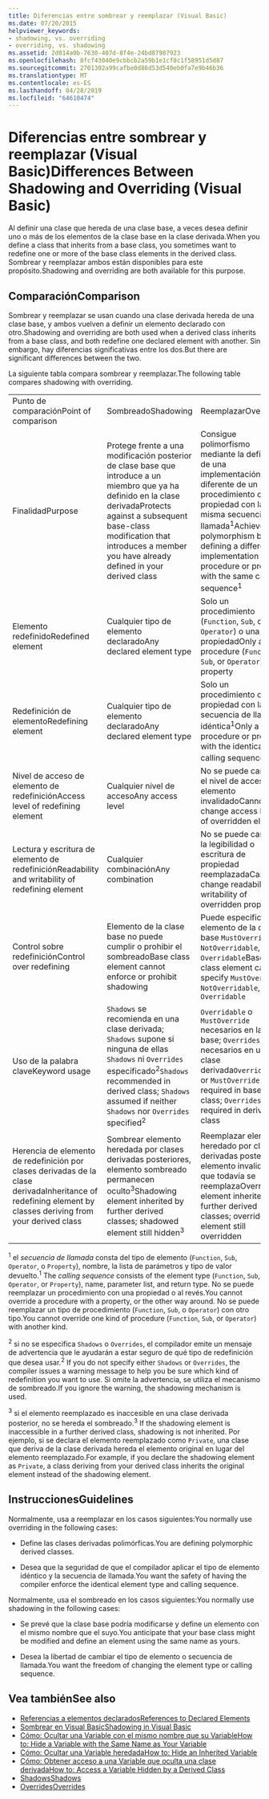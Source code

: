 ```yaml
---
title: Diferencias entre sombrear y reemplazar (Visual Basic)
ms.date: 07/20/2015
helpviewer_keywords:
- shadowing, vs. overriding
- overriding, vs. shadowing
ms.assetid: 2d014a0b-7630-407d-8f4e-24bd87987923
ms.openlocfilehash: 8fcf43040e9cbbcb2a59b1e1cf8c1f58951d5d87
ms.sourcegitcommit: 2701302a99cafbe0d86d53d540eb0fa7e9b46b36
ms.translationtype: MT
ms.contentlocale: es-ES
ms.lasthandoff: 04/28/2019
ms.locfileid: "64610474"
---
```

# <a name="differences-between-shadowing-and-overriding-visual-basic"></a><span data-ttu-id="8faef-102">Diferencias entre sombrear y reemplazar (Visual Basic)</span><span class="sxs-lookup"><span data-stu-id="8faef-102">Differences Between Shadowing and Overriding (Visual Basic)</span></span>
<span data-ttu-id="8faef-103">Al definir una clase que hereda de una clase base, a veces desea definir uno o más de los elementos de la clase base en la clase derivada.</span><span class="sxs-lookup"><span data-stu-id="8faef-103">When you define a class that inherits from a base class, you sometimes want to redefine one or more of the base class elements in the derived class.</span></span> <span data-ttu-id="8faef-104">Sombrear y reemplazar ambos están disponibles para este propósito.</span><span class="sxs-lookup"><span data-stu-id="8faef-104">Shadowing and overriding are both available for this purpose.</span></span>  
  
## <a name="comparison"></a><span data-ttu-id="8faef-105">Comparación</span><span class="sxs-lookup"><span data-stu-id="8faef-105">Comparison</span></span>  
 <span data-ttu-id="8faef-106">Sombrear y reemplazar se usan cuando una clase derivada hereda de una clase base, y ambos vuelven a definir un elemento declarado con otro.</span><span class="sxs-lookup"><span data-stu-id="8faef-106">Shadowing and overriding are both used when a derived class inherits from a base class, and both redefine one declared element with another.</span></span> <span data-ttu-id="8faef-107">Sin embargo, hay diferencias significativas entre los dos.</span><span class="sxs-lookup"><span data-stu-id="8faef-107">But there are significant differences between the two.</span></span>  
  
 <span data-ttu-id="8faef-108">La siguiente tabla compara sombrear y reemplazar.</span><span class="sxs-lookup"><span data-stu-id="8faef-108">The following table compares shadowing with overriding.</span></span>  
  
||||  
|---|---|---|  
|<span data-ttu-id="8faef-109">Punto de comparación</span><span class="sxs-lookup"><span data-stu-id="8faef-109">Point of comparison</span></span>|<span data-ttu-id="8faef-110">Sombreado</span><span class="sxs-lookup"><span data-stu-id="8faef-110">Shadowing</span></span>|<span data-ttu-id="8faef-111">Reemplazar</span><span class="sxs-lookup"><span data-stu-id="8faef-111">Overriding</span></span>|  
|<span data-ttu-id="8faef-112">Finalidad</span><span class="sxs-lookup"><span data-stu-id="8faef-112">Purpose</span></span>|<span data-ttu-id="8faef-113">Protege frente a una modificación posterior de clase base que introduce a un miembro que ya ha definido en la clase derivada</span><span class="sxs-lookup"><span data-stu-id="8faef-113">Protects against a subsequent base-class modification that introduces a member you have already defined in your derived class</span></span>|<span data-ttu-id="8faef-114">Consigue polimorfismo mediante la definición de una implementación diferente de un procedimiento o propiedad con la misma secuencia de llamada<sup>1</sup></span><span class="sxs-lookup"><span data-stu-id="8faef-114">Achieves polymorphism by defining a different implementation of a procedure or property with the same calling sequence<sup>1</sup></span></span>|  
|<span data-ttu-id="8faef-115">Elemento redefinido</span><span class="sxs-lookup"><span data-stu-id="8faef-115">Redefined element</span></span>|<span data-ttu-id="8faef-116">Cualquier tipo de elemento declarado</span><span class="sxs-lookup"><span data-stu-id="8faef-116">Any declared element type</span></span>|<span data-ttu-id="8faef-117">Solo un procedimiento (`Function`, `Sub`, o `Operator`) o una propiedad</span><span class="sxs-lookup"><span data-stu-id="8faef-117">Only a procedure (`Function`, `Sub`, or `Operator`) or property</span></span>|  
|<span data-ttu-id="8faef-118">Redefinición de elemento</span><span class="sxs-lookup"><span data-stu-id="8faef-118">Redefining element</span></span>|<span data-ttu-id="8faef-119">Cualquier tipo de elemento declarado</span><span class="sxs-lookup"><span data-stu-id="8faef-119">Any declared element type</span></span>|<span data-ttu-id="8faef-120">Solo un procedimiento o propiedad con la secuencia de llamada idéntica<sup>1</sup></span><span class="sxs-lookup"><span data-stu-id="8faef-120">Only a procedure or property with the identical calling sequence<sup>1</sup></span></span>|  
|<span data-ttu-id="8faef-121">Nivel de acceso de elemento de redefinición</span><span class="sxs-lookup"><span data-stu-id="8faef-121">Access level of redefining element</span></span>|<span data-ttu-id="8faef-122">Cualquier nivel de acceso</span><span class="sxs-lookup"><span data-stu-id="8faef-122">Any access level</span></span>|<span data-ttu-id="8faef-123">No se puede cambiar el nivel de acceso de elemento invalidado</span><span class="sxs-lookup"><span data-stu-id="8faef-123">Cannot change access level of overridden element</span></span>|  
|<span data-ttu-id="8faef-124">Lectura y escritura de elemento de redefinición</span><span class="sxs-lookup"><span data-stu-id="8faef-124">Readability and writability of redefining element</span></span>|<span data-ttu-id="8faef-125">Cualquier combinación</span><span class="sxs-lookup"><span data-stu-id="8faef-125">Any combination</span></span>|<span data-ttu-id="8faef-126">No se puede cambiar la legibilidad o escritura de propiedad reemplazada</span><span class="sxs-lookup"><span data-stu-id="8faef-126">Cannot change readability or writability of overridden property</span></span>|  
|<span data-ttu-id="8faef-127">Control sobre redefinición</span><span class="sxs-lookup"><span data-stu-id="8faef-127">Control over redefining</span></span>|<span data-ttu-id="8faef-128">Elemento de la clase base no puede cumplir o prohibir el sombreado</span><span class="sxs-lookup"><span data-stu-id="8faef-128">Base class element cannot enforce or prohibit shadowing</span></span>|<span data-ttu-id="8faef-129">Puede especificar el elemento de la clase base `MustOverride`, `NotOverridable`, o `Overridable`</span><span class="sxs-lookup"><span data-stu-id="8faef-129">Base class element can specify `MustOverride`, `NotOverridable`, or `Overridable`</span></span>|  
|<span data-ttu-id="8faef-130">Uso de la palabra clave</span><span class="sxs-lookup"><span data-stu-id="8faef-130">Keyword usage</span></span>|<span data-ttu-id="8faef-131">`Shadows` se recomienda en una clase derivada; `Shadows` supone si ninguna de ellas `Shadows` ni `Overrides` especificado<sup>2</sup></span><span class="sxs-lookup"><span data-stu-id="8faef-131">`Shadows` recommended in derived class; `Shadows` assumed if neither `Shadows` nor `Overrides` specified<sup>2</sup></span></span>|<span data-ttu-id="8faef-132">`Overridable` o `MustOverride` necesarios en la clase base; `Overrides` necesarios en una clase derivada</span><span class="sxs-lookup"><span data-stu-id="8faef-132">`Overridable` or `MustOverride` required in base class; `Overrides` required in derived class</span></span>|  
|<span data-ttu-id="8faef-133">Herencia de elemento de redefinición por clases derivadas de la clase derivada</span><span class="sxs-lookup"><span data-stu-id="8faef-133">Inheritance of redefining element by classes deriving from your derived class</span></span>|<span data-ttu-id="8faef-134">Sombrear elemento heredada por clases derivadas posteriores, elemento sombreado permanecen oculto<sup>3</sup></span><span class="sxs-lookup"><span data-stu-id="8faef-134">Shadowing element inherited by further derived classes; shadowed element still hidden<sup>3</sup></span></span>|<span data-ttu-id="8faef-135">Reemplazar elemento heredado por clases derivadas posteriores, elemento invalidado que todavía se reemplaza</span><span class="sxs-lookup"><span data-stu-id="8faef-135">Overriding element inherited by further derived classes; overridden element still overridden</span></span>|  
  
 <span data-ttu-id="8faef-136"><sup>1</sup> el *secuencia de llamada* consta del tipo de elemento (`Function`, `Sub`, `Operator`, o `Property`), nombre, la lista de parámetros y tipo de valor devuelto.</span><span class="sxs-lookup"><span data-stu-id="8faef-136"><sup>1</sup> The *calling sequence* consists of the element type (`Function`, `Sub`, `Operator`, or `Property`), name, parameter list, and return type.</span></span> <span data-ttu-id="8faef-137">No se puede reemplazar un procedimiento con una propiedad o al revés.</span><span class="sxs-lookup"><span data-stu-id="8faef-137">You cannot override a procedure with a property, or the other way around.</span></span> <span data-ttu-id="8faef-138">No se puede reemplazar un tipo de procedimiento (`Function`, `Sub`, o `Operator`) con otro tipo.</span><span class="sxs-lookup"><span data-stu-id="8faef-138">You cannot override one kind of procedure (`Function`, `Sub`, or `Operator`) with another kind.</span></span>  
  
 <span data-ttu-id="8faef-139"><sup>2</sup> si no se especifica `Shadows` o `Overrides`, el compilador emite un mensaje de advertencia que le ayudarán a estar seguro de qué tipo de redefinición que desea usar.</span><span class="sxs-lookup"><span data-stu-id="8faef-139"><sup>2</sup> If you do not specify either `Shadows` or `Overrides`, the compiler issues a warning message to help you be sure which kind of redefinition you want to use.</span></span> <span data-ttu-id="8faef-140">Si omite la advertencia, se utiliza el mecanismo de sombreado.</span><span class="sxs-lookup"><span data-stu-id="8faef-140">If you ignore the warning, the shadowing mechanism is used.</span></span>  
  
 <span data-ttu-id="8faef-141"><sup>3</sup> si el elemento reemplazado es inaccesible en una clase derivada posterior, no se hereda el sombreado.</span><span class="sxs-lookup"><span data-stu-id="8faef-141"><sup>3</sup> If the shadowing element is inaccessible in a further derived class, shadowing is not inherited.</span></span> <span data-ttu-id="8faef-142">Por ejemplo, si se declara el elemento reemplazado como `Private`, una clase que deriva de la clase derivada hereda el elemento original en lugar del elemento reemplazado.</span><span class="sxs-lookup"><span data-stu-id="8faef-142">For example, if you declare the shadowing element as `Private`, a class deriving from your derived class inherits the original element instead of the shadowing element.</span></span>  
  
## <a name="guidelines"></a><span data-ttu-id="8faef-143">Instrucciones</span><span class="sxs-lookup"><span data-stu-id="8faef-143">Guidelines</span></span>  
 <span data-ttu-id="8faef-144">Normalmente, usa a reemplazar en los casos siguientes:</span><span class="sxs-lookup"><span data-stu-id="8faef-144">You normally use overriding in the following cases:</span></span>  
  
- <span data-ttu-id="8faef-145">Define las clases derivadas polimórficas.</span><span class="sxs-lookup"><span data-stu-id="8faef-145">You are defining polymorphic derived classes.</span></span>  
  
- <span data-ttu-id="8faef-146">Desea que la seguridad de que el compilador aplicar el tipo de elemento idéntico y la secuencia de llamada.</span><span class="sxs-lookup"><span data-stu-id="8faef-146">You want the safety of having the compiler enforce the identical element type and calling sequence.</span></span>  
  
 <span data-ttu-id="8faef-147">Normalmente, usa el sombreado en los casos siguientes:</span><span class="sxs-lookup"><span data-stu-id="8faef-147">You normally use shadowing in the following cases:</span></span>  
  
- <span data-ttu-id="8faef-148">Se prevé que la clase base podría modificarse y define un elemento con el mismo nombre que el suyo.</span><span class="sxs-lookup"><span data-stu-id="8faef-148">You anticipate that your base class might be modified and define an element using the same name as yours.</span></span>  
  
- <span data-ttu-id="8faef-149">Desea la libertad de cambiar el tipo de elemento o secuencia de llamada.</span><span class="sxs-lookup"><span data-stu-id="8faef-149">You want the freedom of changing the element type or calling sequence.</span></span>  
  
## <a name="see-also"></a><span data-ttu-id="8faef-150">Vea también</span><span class="sxs-lookup"><span data-stu-id="8faef-150">See also</span></span>

- [<span data-ttu-id="8faef-151">Referencias a elementos declarados</span><span class="sxs-lookup"><span data-stu-id="8faef-151">References to Declared Elements</span></span>](../../../../visual-basic/programming-guide/language-features/declared-elements/references-to-declared-elements.md)
- [<span data-ttu-id="8faef-152">Sombrear en Visual Basic</span><span class="sxs-lookup"><span data-stu-id="8faef-152">Shadowing in Visual Basic</span></span>](../../../../visual-basic/programming-guide/language-features/declared-elements/shadowing.md)
- [<span data-ttu-id="8faef-153">Cómo: Ocultar una Variable con el mismo nombre que su Variable</span><span class="sxs-lookup"><span data-stu-id="8faef-153">How to: Hide a Variable with the Same Name as Your Variable</span></span>](../../../../visual-basic/programming-guide/language-features/declared-elements/how-to-hide-a-variable-with-the-same-name-as-your-variable.md)
- [<span data-ttu-id="8faef-154">Cómo: Ocultar una Variable heredada</span><span class="sxs-lookup"><span data-stu-id="8faef-154">How to: Hide an Inherited Variable</span></span>](../../../../visual-basic/programming-guide/language-features/declared-elements/how-to-hide-an-inherited-variable.md)
- [<span data-ttu-id="8faef-155">Cómo: Obtener acceso a una Variable que oculta una clase derivada</span><span class="sxs-lookup"><span data-stu-id="8faef-155">How to: Access a Variable Hidden by a Derived Class</span></span>](../../../../visual-basic/programming-guide/language-features/declared-elements/how-to-access-a-variable-hidden-by-a-derived-class.md)
- [<span data-ttu-id="8faef-156">Shadows</span><span class="sxs-lookup"><span data-stu-id="8faef-156">Shadows</span></span>](../../../../visual-basic/language-reference/modifiers/shadows.md)
- [<span data-ttu-id="8faef-157">Overrides</span><span class="sxs-lookup"><span data-stu-id="8faef-157">Overrides</span></span>](../../../../visual-basic/language-reference/modifiers/overrides.md)
